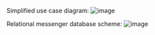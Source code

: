 Simplified use case diagram:
![image](https://github.com/user-attachments/assets/6e8220e7-f990-4486-bf91-f19d459a133c)


Relational messenger database scheme:
![image](https://github.com/user-attachments/assets/9e59a6a0-6b91-4f74-89b4-584ef98b28a9)


